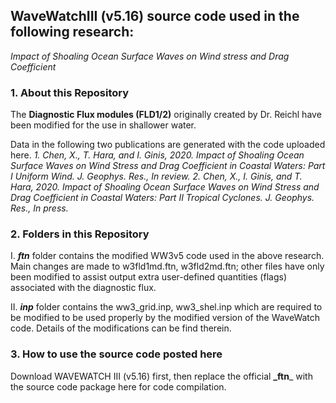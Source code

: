 ## WaveWatchIII (v5.16) source code used in the following research:
_Impact of Shoaling Ocean Surface Waves on Wind stress and Drag Coefficient_

### 1. About this Repository
The **Diagnostic Flux modules (FLD1/2)** originally created by Dr. Reichl have been 
modified for the use in shallower water.


Data in the following two publications are generated with the code uploaded here.
 _1. Chen, X., T. Hara, and I. Ginis, 2020. Impact of Shoaling Ocean Surface Waves on Wind Stress and Drag Coefficient in Coastal Waters: Part I Uniform Wind. J. Geophys. Res., In review._
 _2. Chen, X., I. Ginis, and T. Hara, 2020. Impact of Shoaling Ocean Surface Waves on Wind Stress and Drag Coefficient in Coastal Waters: Part II Tropical Cyclones. J. Geophys. Res., In press._
 
### 2. Folders in this Repository 
I. **_ftn_** folder contains the modified WW3v5 code used in the above research. Main changes are made to w3fld1md.ftn, w3fld2md.ftn; other files have only been modified to assist output extra user-defined quantities (flags) associated with the diagnostic flux. 

II. **_inp_** folder contains the ww3_grid.inp, ww3_shel.inp which are required to be modified to be used properly by the modified version of the WaveWatch code. Details of the modifications can be find therein.


### 3. How to use the source code posted here

Download WAVEWATCH III (v5.16) first, then replace the official **_ftn**_ with the source code package here for code compilation. 
 

 



